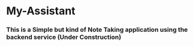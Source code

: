 # My-Assistant

### This is a Simple but kind of Note Taking application using the backend service (Under Construction)
